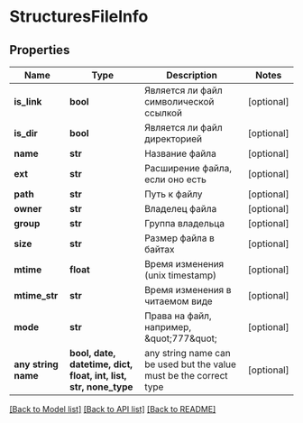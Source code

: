 # StructuresFileInfo


## Properties
Name | Type | Description | Notes
------------ | ------------- | ------------- | -------------
**is_link** | **bool** | Является ли файл символической ссылкой | [optional] 
**is_dir** | **bool** | Является ли файл директорией | [optional] 
**name** | **str** | Название файла | [optional] 
**ext** | **str** | Расширение файла, если оно есть | [optional] 
**path** | **str** | Путь к файлу | [optional] 
**owner** | **str** | Владелец файла | [optional] 
**group** | **str** | Группа владельца | [optional] 
**size** | **str** | Размер файла в байтах | [optional] 
**mtime** | **float** | Время изменения (unix timestamp) | [optional] 
**mtime_str** | **str** | Время изменения в читаемом виде | [optional] 
**mode** | **str** | Права на файл, например, \&quot;777\&quot; | [optional] 
**any string name** | **bool, date, datetime, dict, float, int, list, str, none_type** | any string name can be used but the value must be the correct type | [optional]

[[Back to Model list]](../README.md#documentation-for-models) [[Back to API list]](../README.md#documentation-for-api-endpoints) [[Back to README]](../README.md)


